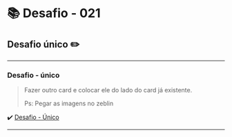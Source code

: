 # :books: Desafio - 021

## Desafio único :pencil2:

---

### Desafio - único

> Fazer outro card e colocar ele do lado do card já existente.
>
> Ps: Pegar as imagens no zeblin

:heavy_check_mark: [Desafio - Único](https://github.com/milafrn/jogo-da-memoria/commit/9925b74fd7276f1ac460bbb617970efd9b350726)

---

